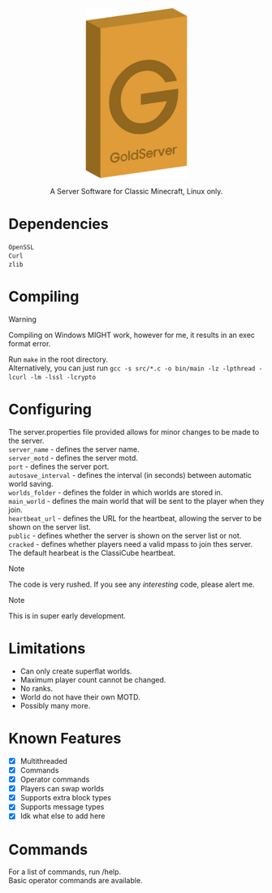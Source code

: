 <p align="center"><img width="200px" src="assets/GoldServer.png"></p>
<p align="center">A Server Software for Classic Minecraft, Linux only.</p>

# Dependencies
`OpenSSL` \
`Curl` \
`zlib`

# Compiling
> [!WARNING]
> Compiling on Windows MIGHT work, however for me, it results in an exec format error.

Run `make` in the root directory. \
Alternatively, you can just run ``gcc -s src/*.c -o bin/main -lz -lpthread -lcurl -lm -lssl -lcrypto``

# Configuring
The server.properties file provided allows for minor changes to be made to the server. \
`server_name`       - defines the server name. \
`server_motd`       - defines the server motd. \
`port`              - defines the server port. \
`autosave_interval` - defines the interval (in seconds) between automatic world saving. \
`worlds_folder`     - defines the folder in which worlds are stored in. \
`main_world`        - defines the main world that will be sent to the player when they join. \
`heartbeat_url`     - defines the URL for the heartbeat, allowing the server to be shown on the server list. \
`public`            - defines whether the server is shown on the server list or not. \
`cracked`           - defines whether players need a valid mpass to join thes server. \
The default hearbeat is the ClassiCube heartbeat.

> [!NOTE]
> The code is very rushed. If you see any _interesting_ code, please alert me.

> [!NOTE]
> This is in super early development.

# Limitations
- Can only create superflat worlds.
- Maximum player count cannot be changed.
- No ranks.
- World do not have their own MOTD.
- Possibly many more.

# Known Features
- [x] Multithreaded 
- [x] Commands 
- [x] Operator commands 
- [x] Players can swap worlds
- [x] Supports extra block types
- [x] Supports message types 
- [x] Idk what else to add here 

# Commands
For a list of commands, run /help. \
Basic operator commands are available. 
